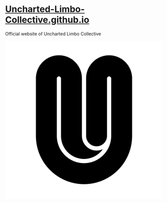 # [Uncharted-Limbo-Collective.github.io](https://uncharted-limbo-collective.github.io/)
Official website of Uncharted Limbo Collective

![](assets/img/Official%20Logo%2002_main_logo-black.svg)
